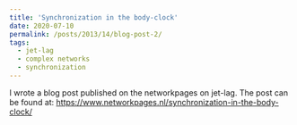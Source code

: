 ```yaml
---
title: 'Synchronization in the body-clock'
date: 2020-07-10
permalink: /posts/2013/14/blog-post-2/
tags:
  - jet-lag
  - complex networks
  - synchronization
---
```


I wrote a blog post published on the networkpages on jet-lag. The post can be found at: https://www.networkpages.nl/synchronization-in-the-body-clock/ 
